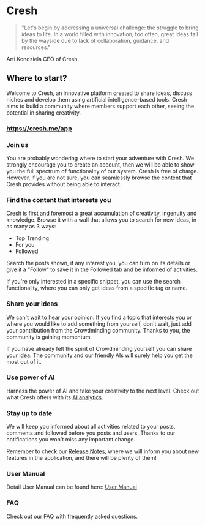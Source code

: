 # Cresh

> "Let's begin by addressing a universal challenge: the struggle to bring ideas to life. In a world filled with innovation, too often, great ideas fall by the wayside due to lack of collaboration, guidance, and resources."

Arti Kondziela CEO of Cresh

## Where to start?
Welcome to Cresh, an innovative platform created to share ideas, discuss niches and develop them using artificial intelligence-based tools. Cresh aims to build a community where members support each other, seeing the potential in sharing creativity.

### https://cresh.me/app

### Join us
You are probably wondering where to start your adventure with Cresh. We strongly encourage you to create an account, then we will be able to show you the full spectrum of functionality of our system. Cresh is free of charge.
However, if you are not sure, you can seamlessly browse the content that Cresh provides without being able to interact.

### Find the content that interests you
Cresh is first and foremost a great accumulation of creativity, ingenuity and knowledge. Browse it with a wall that allows you to search for new ideas, in as many as 3 ways: 
 * Top Trending
 * For you
 * Followed
   
Search the posts shown, if any interest you, you can turn on its details or give it a "Follow" to save it in the Followed tab and be informed of activities.

If you're only interested in a specific snippet, you can use the search functionality, where you can only get ideas from a specific tag or name.

### Share your ideas
We can't wait to hear your opinion. If you find a topic that interests you or where you would like to add something from yourself, don't wait, just add your contribution from the Crowdminding community. Thanks to you, the community is gaining momentum.

If you have already felt the spirit of Crowdminding yourself you can share your idea. The community and our friendly AIs will surely help you get the most out of it.

### Use power of AI
Harness the power of AI and take your creativity to the next level. Check out what Cresh offers with its [AI analytics](https://github.com/CreSh-Creativity-Share/.github/blob/main/profile/ai_analysis.md).

### Stay up to date
We will keep you informed about all activities related to your posts, comments and followed before you posts and users. Thanks to our notifications you won't miss any important change.

Remember to check our [Release Notes](https://github.com/CreSh-Creativity-Share/.github/blob/main/profile/Release_Notes.md), where we will inform you about new features in the application, and there will be plenty of them!

### User Manual
Detail User Manual can be found here: [User Manual](https://github.com/CreSh-Creativity-Share/.github/blob/main/profile/user_manual.md)

### FAQ
Check out our [FAQ](https://github.com/CreSh-Creativity-Share/.github/blob/main/profile/FAQ.md) with frequently asked questions.
